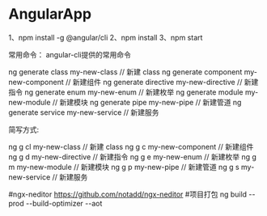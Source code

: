 # AngularApp
1、npm install -g @angular/cli
2、npm install
3、npm start

常用命令：
  angular-cli提供的常用命令

  ng generate class my-new-class // 新建 class 
  ng generate component my-new-component // 新建组件 
  ng generate directive my-new-directive // 新建指令 
  ng generate enum my-new-enum // 新建枚举 
  ng generate module my-new-module // 新建模块 
  ng generate pipe my-new-pipe // 新建管道 
  ng generate service my-new-service // 新建服务

  简写方式:

  ng g cl my-new-class // 新建 class 
  ng g c my-new-component // 新建组件 
  ng g d my-new-directive // 新建指令 
  ng g e my-new-enum // 新建枚举 
  ng g m my-new-module // 新建模块 
  ng g p my-new-pipe // 新建管道 
  ng g s my-new-service // 新建服务

#ngx-neditor https://github.com/notadd/ngx-neditor
#项目打包 
ng build --prod --build-optimizer --aot
